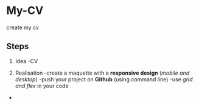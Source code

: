 # My-CV
create my cv
## Steps
1. Idea
-CV

2. Realisation
-create a maquette with a **responsive design** (*mobile and desktop*)
-push your project on **Github** (using command line)
-use *grid and flex* in your code
-
